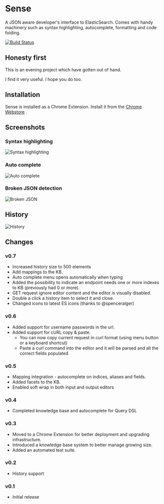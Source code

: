 Sense
=====

A JSON aware developer's interface to ElasticSearch. Comes with handy machinery such as syntax highlighting, autocomplete,
formatting and code folding.

[![Build Status](https://travis-ci.org/bleskes/sense.png)](https://travis-ci.org/bleskes/sense)

Honesty first
-------------
This is an evening project which have gotten out of hand.

I find it very useful. I hope you do too.

Installation
------------

Sense is installed as a Chrome Extension. Install it from
the [Chrome Webstore](http://bit.ly/es_sense) .

Screenshots
-----------

### Syntax highlighting
![Syntax highlighting](https://github.com/bleskes/sense/raw/master/docs/syntaxhighlighting.png)

### Auto complete
![Auto complete](https://github.com/bleskes/sense/raw/master/docs/autocomplete.png)

### Broken JSON detection
![Broken JSON](https://github.com/bleskes/sense/raw/master/docs/broken.png)

## History
![History](https://github.com/bleskes/sense/raw/master/docs/history.png)

Changes
-------


### v0.7
- Increased history size to 500 elements
- Add mappings to the KB.
- Auto complete menu opens automatically when typing
- Added the possibility to indicate an endpoint needs one or more indexes to KB (previously had 0 or more).
- GET request ignore editor content and the editor is visually disabled.
- Double a click a history item to select it and close.
- Changed icons to latest ES icons (thanks to @spenceralger)

### v0.6
- Added support for username passwords in the url.
- Added support for cURL copy & paste.
    - You can now copy current request in curl format (using menu button or a keyboard shortcut)
    - Paste a curl command into the editor and it will be parsed and all the correct fields populated

### v0.5
- Mapping integration - autocomplete on indices, aliases and fields.
- Added facets to the KB.
- Enabled soft wrap in both input and output editors

### v0.4
- Completed knowledge base and autocomplete for Query DSL

### v0.3
- Moved to a Chrome Extension for better deployment and upgrading infrastructure.
- Introduced a knowledge base system to better manage growing size.
- Added an automated test suite.

### v0.2
- History support

### v0.1
- Initial release
